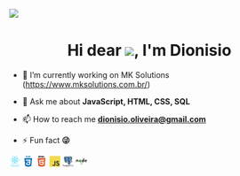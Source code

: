 ![](https://komarev.com/ghpvc/?username=dioverde-dev&color=green)

<h1 align="center">Hi dear <img src="https://raw.githubusercontent.com/kaueMarques/kaueMarques/master/hi.gif" width="30px">, I'm Dionisio</h1>


- 🔭 I’m currently working on MK Solutions (https://www.mksolutions.com.br/)

- 💬 Ask me about **JavaScript, HTML, CSS, SQL**

- 📫 How to reach me **dionisio.oliveira@gmail.com**

- ⚡ Fun fact **😜**

<p align="left">
<img src="https://raw.githubusercontent.com/devicons/devicon/master/icons/react/react-original-wordmark.svg" alt="react" width="20" height="20"/>
<img src="https://raw.githubusercontent.com/devicons/devicon/master/icons/css3/css3-plain-wordmark.svg" alt="css3"  width="20" height="20"/>
<img src="https://raw.githubusercontent.com/devicons/devicon/master/icons/html5/html5-original-wordmark.svg" alt="html5"  width="20" height="20"/>
<img src="https://raw.githubusercontent.com/devicons/devicon/master/icons/javascript/javascript-original.svg" alt="javascript" width="20" height="20"/>
<img src="https://raw.githubusercontent.com/devicons/devicon/master/icons/postgresql/postgresql-original-wordmark.svg" alt="postgresql" width="20" height="20"/>
<img src="https://raw.githubusercontent.com/devicons/devicon/master/icons/nodejs/nodejs-original-wordmark.svg" alt="nodejs" width="20" height="20"/></p><p align="center">
</p>
